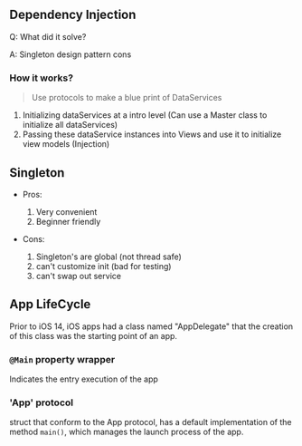 
## Dependency Injection

Q: What did it solve?

A: Singleton design pattern cons

### How it works?

> Use protocols to make a blue print of DataServices

1. Initializing dataServices at a intro level (Can use a Master class to initialize all dataServices)
2. Passing these dataService instances into Views and use it to initialize view models (Injection)

## Singleton

- Pros:

  1. Very convenient
  2. Beginner friendly

- Cons:

  1. Singleton's are global (not thread safe)
  2. can't customize init (bad for testing)
  3. can't swap out service

## App LifeCycle

Prior to iOS 14, iOS apps had a class named "AppDelegate" that the creation of this class was the starting point of an app.

### `@Main` property wrapper

Indicates the entry execution of the app

### 'App' protocol

struct that conform to the App protocol, has a default implementation of the method `main()`, which manages the launch process of the app.